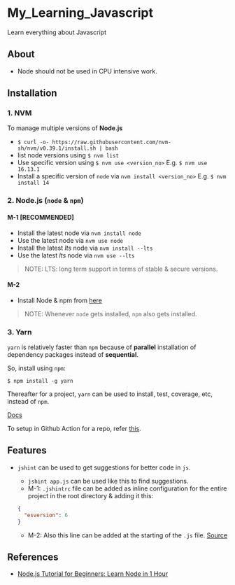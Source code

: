 # My_Learning_Javascript

Learn everything about Javascript

## About

- Node should not be used in CPU intensive work.

## Installation

### 1. NVM

To manage multiple versions of **Node.js**

- `$ curl -o- https://raw.githubusercontent.com/nvm-sh/nvm/v0.39.1/install.sh | bash`
- list node versions using `$ nvm list`
- Use specific version using `$ nvm use <version_no>` E.g. `$ nvm use 16.13.1`
- Install a specific version of `node` via `nvm install <version_no>` E.g. `$ nvm install 14`

### 2. Node.js (`node` & `npm`)

#### M-1 [RECOMMENDED]

- Install the latest node via `nvm install node`
- Use the latest node via `nvm use node`
- Install the latest _lts_ node via `nvm install --lts`
- Use the latest _lts_ node via `nvm use --lts`

> NOTE: LTS: long term support in terms of stable & secure versions.

#### M-2

- Install Node & npm from [here](https://nodejs.org/en/download/)

> NOTE: Whenever `node` gets installed, `npm` also gets installed.

### 3. Yarn

`yarn` is relatively faster than `npm` because of **parallel** installation of dependency packages instead of **sequential**.

So, install using `npm`:

```
$ npm install -g yarn
```

Thereafter for a project, `yarn` can be used to install, test, coverage, etc, instead of `npm`.

[Docs](https://yarnpkg.com/)

To setup in Github Action for a repo, refer [this](https://github.com/abhi3700/my_coding_toolkit/blob/master/git_all.md#github-action).

## Features

- `jshint` can be used to get suggestions for better code in `js`.

  - `jshint app.js` can be used like this to find suggestions.
  - M-1: `.jshintrc` file can be added as inline configuration for the entire project in the root directory & adding it this:

  ```json
  {
    "esversion": 6
  }
  ```

  - M-2: Also this line can be added at the starting of the `.js` file. [Source](https://stackoverflow.com/a/35365041/6774636)

## References

- [Node.js Tutorial for Beginners: Learn Node in 1 Hour](https://youtu.be/TlB_eWDSMt4)
